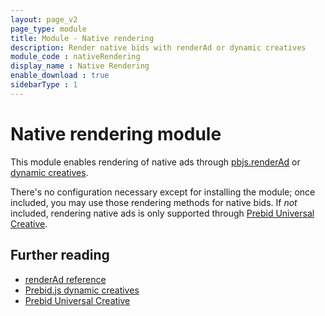 ```yaml
---
layout: page_v2
page_type: module
title: Module - Native rendering
description: Render native bids with renderAd or dynamic creatives
module_code : nativeRendering
display_name : Native Rendering
enable_download : true
sidebarType : 1
---
```


# Native rendering module

This module enables rendering of native ads through [pbjs.renderAd](/dev-docs/publisher-api-reference/renderAd.html) or [dynamic creatives](/adops/js-dynamic-creative.html).

There's no configuration necessary except for installing the module; once included, you may use those rendering methods for native bids. If _not_ included, rendering native ads is only supported through [Prebid Universal Creative](/overview/prebid-universal-creative.html).

## Further reading

- [renderAd reference](/dev-docs/publisher-api-reference/renderAd.html)
- [Prebid.js dynamic creatives](/adops/js-dynamic-creative.html)
- [Prebid Universal Creative](/overview/prebid-universal-creative.html)
